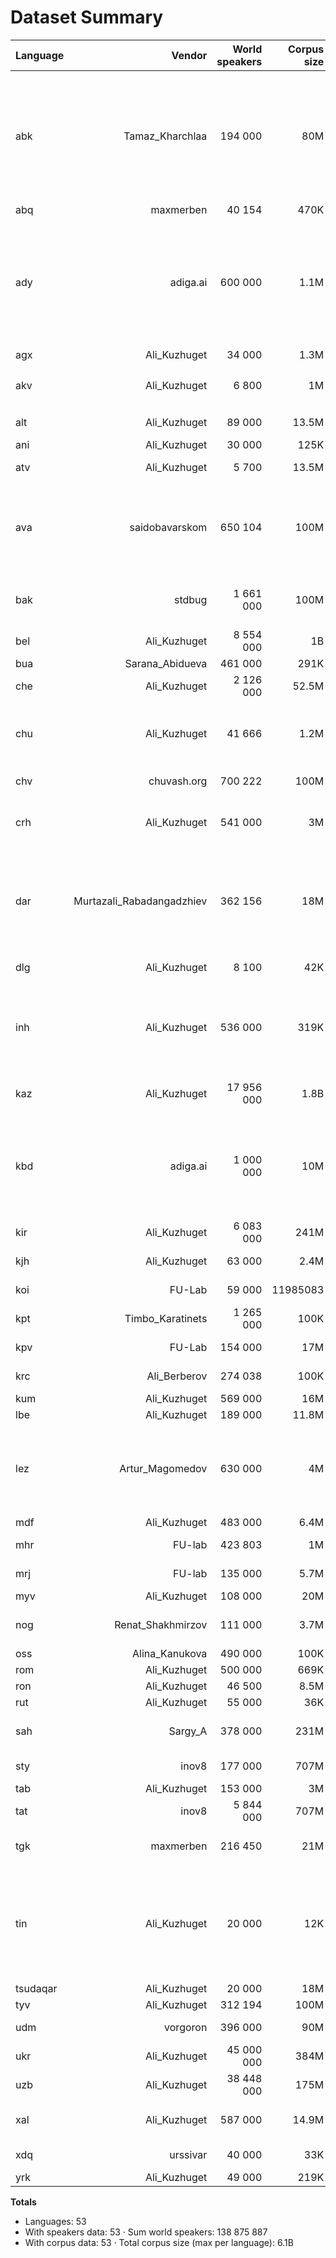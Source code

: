 # Dataset Summary

| Language | Vendor | World speakers | Corpus size | Special letters |
|---|---:|---:|---:|---|
| abk | Tamaz_Kharchlaa | 194 000 | 80M | Ҵ, Ӷ, Қ, Ҟ, Ҳ, ДӘ, ЖЬ, ЖӘ, Ә, Ӡ, ӠӘ, Ԥ, Ҭ, Џ, ЏЬ, Ҷ, Ҽ, Ҿ, Ҩ |
| abq | maxmerben | 40 154 | 470K | Ӏ |
| ady | adiga.ai | 600 000 | 1.1M | ГЪ, ЖЪ, ЖЬ, КЪ, КӀ, ЛЪ, ЛӀ, ПӀ, ТӀ, ХЪ, ХЬ, ЦӀ, ЧӀ, ШЪ, ШӀ |
| agx | Ali_Kuzhuget | 34 000 | 1.3M | Ӏ |
| akv | Ali_Kuzhuget | 6 800 | 1M | Аᵸ, Еᵸ, Иᵸ, Оᵸ, Уᵸ, Ӏ |
| alt | Ali_Kuzhuget | 89 000 | 13.5M | Ј, Ҥ, Ӧ, Ӱ |
| ani | Ali_Kuzhuget | 30 000 | 125K | Ӏ |
| atv | Ali_Kuzhuget | 5 700 | 13.5M | Ј, Ҥ, Ӧ, Ӱ |
| ava | saidobavarskom | 650 104 | 100M | ГЪ, ГЬ, ГӀ, КЪ, КЬ, КӀ, ЛЪ, ЛӀ, ТӀ, ХЪ, ХЬ, ХӀ, ЦӀ, ЧӀ |
| bak | stdbug | 1 661 000 | 100M | Ө, Ү, Ң, Ҡ, Ғ, Ҫ, Ә, Ҙ, Һ, Ё |
| bel | Ali_Kuzhuget | 8 554 000 | 1B | І, Ў |
| bua | Sarana_Abidueva | 461 000 | 291K | Ө, Ү, Һ |
| che | Ali_Kuzhuget | 2 126 000 | 52.5M | Ӏ |
| chu | Ali_Kuzhuget | 41 666 | 1.2M | Ѣ, І, Ѳ, Ѵ, Ѡ, Ѭ, Ѱ, Ѯ, Ѫ, Ѧ, Ѥ |
| chv | chuvash.org | 700 222 | 100M | Ӑ, Ӗ, Ё, Ҫ, Ӳ |
| crh | Ali_Kuzhuget | 541 000 | 3M | ГЪ, КЪ, НЪ, ДЖ |
| dar | Murtazali_Rabadangadzhiev | 362 156 | 18M | ГӀ, ГЬ, ГЪ, КӀ, КЬ, КЪ, ПӀ, ТӀ, ХӀ, ХЪ, ХЬ, ЦӀ, ЧӀ |
| dlg | Ali_Kuzhuget | 8 100 | 42K | Ө, Ӈ, Ү, Һ |
| inh | Ali_Kuzhuget | 536 000 | 319K | АЬ, ГӀ, Ӏ, КЪ, КӀ, КХ, ПӀ, ТӀ, ХЬ, ХӀ, ЦӀ, ЧӀ, ЯЬ |
| kaz | Ali_Kuzhuget | 17 956 000 | 1.8B | Ә, І, Ө, Ү, Ұ, Ғ, Қ, Ң, Һ |
| kbd | adiga.ai | 1 000 000 | 10M | ГЪ, ЖЬ, КЪ, КӀ, ЛЪ, ЛӀ, ПӀ, ТӀ, ФӀ, ХЪ, ХЬ, ЦӀ, ЩӀ |
| kir | Ali_Kuzhuget | 6 083 000 | 241M | Ө, Ү, Ң |
| kjh | Ali_Kuzhuget | 63 000 | 2.4M | Ғ, І, Ң, Ӧ, Ӱ, Ӌ |
| koi | FU-Lab | 59 000 | 11985083 | Ӧ, Ө, Ӱ, Ü, Ң, Җ |
| kpt | Timbo_Karatinets | 1 265 000 | 100K | Ӧ, Ө, Ӱ, Ü, Ң, Җ |
| kpv | FU-Lab | 154 000 | 17M | Ӧ, Ө, Ӱ, Ü, Ң, Җ |
| krc | Ali_Berberov | 274 038 | 100K | Ғ, Җ, Ң, Қ |
| kum | Ali_Kuzhuget | 569 000 | 16M | — |
| lbe | Ali_Kuzhuget | 189 000 | 11.8M | Ӏ |
| lez | Artur_Magomedov | 630 000 | 4M | ЦӀ, УЬ, КЬ, КЪ, КӀ, Ё, ГЪ, ГЬ, ХЪ, ХЬ, ПӀ, ЧӀ, ТӀ |
| mdf | Ali_Kuzhuget | 483 000 | 6.4M | — |
| mhr | FU-lab | 423 803 | 1M | Ҥ, Ӧ, Ӱ, Ӓ, Ӹ |
| mrj | FU-lab | 135 000 | 5.7M | Ӧ, Ӱ, Ӓ, Ӹ |
| myv | Ali_Kuzhuget | 108 000 | 20M | — |
| nog | Renat_Shakhmirzov | 111 000 | 3.7M | АЬ, НЪ, ОЬ, УЬ |
| oss | Alina_Kanukova | 490 000 | 100K | Ӕ |
| rom | Ali_Kuzhuget | 500 000 | 669K | Ґ |
| ron | Ali_Kuzhuget | 46 500 | 8.5M | Ӂ |
| rut | Ali_Kuzhuget | 55 000 | 36K | Ӏ |
| sah | Sargy_A | 378 000 | 231M | Һ, Ө, Ҕ, Ү, ДЬ, Ҥ, НЬ |
| sty | inov8 | 177 000 | 707M | Ө, Ү, Ң, Ә, Җ, Һ |
| tab | Ali_Kuzhuget | 153 000 | 3M | Ӏ |
| tat | inov8 | 5 844 000 | 707M | Ө, Ү, Ң, Ә, Җ, Һ |
| tgk | maxmerben | 216 450 | 21M | Ғ, Ё, Ӣ, Қ, Ӯ, Ҳ, Ҷ |
| tin | Ali_Kuzhuget | 20 000 | 12K | А̄, Аᵸ, А̄ᵸ, Ӏ, Еᵸ, Е̄, Ӣ, Иᵸ, Ӣᵸ, О̄, Оᵸ, C̄, Ӯ, Уᵸ, Ӯᵸ |
| tsudaqar | Ali_Kuzhuget | 20 000 | 18M | Ӏ, Ӱ |
| tyv | Ali_Kuzhuget | 312 194 | 100M | Ө, Ү, Ң |
| udm | vorgoron | 396 000 | 90M | Ӧ, Ӟ, Ӝ, Ӥ, Ӵ |
| ukr | Ali_Kuzhuget | 45 000 000 | 384M | Ґ, Є, І, Ї |
| uzb | Ali_Kuzhuget | 38 448 000 | 175M | Ғ, Қ, Ў, Ҳ |
| xal | Ali_Kuzhuget | 587 000 | 14.9M | Ә, Һ, Җ, Ң, Ө, Ү |
| xdq | urssivar | 40 000 | 33K | Ғ, Ҡ, Ҳ, Ӏ |
| yrk | Ali_Kuzhuget | 49 000 | 219K | Ӆ, Ӈ, Ӭ |

**Totals**
- Languages: 53
- With speakers data: 53 · Sum world speakers: 138 875 887
- With corpus data: 53 · Total corpus size (max per language): 6.1B
